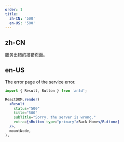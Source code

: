 ```yaml
---
order: 1
title:
  zh-CN: '500'
  en-US: '500'
---
```


## zh-CN

服务出错的报错页面。

## en-US

The error page of the service error.

```jsx
import { Result, Button } from 'antd';

ReactDOM.render(
  <Result
    status="500"
    title="500"
    subTitle="Sorry, the server is wrong."
    extra={<Button type="primary">Back Home</Button>}
  />,
  mountNode,
);
```

